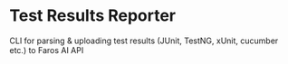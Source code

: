 # Test Results Reporter
CLI for parsing &amp; uploading test results (JUnit, TestNG, xUnit, cucumber etc.) to Faros AI API
